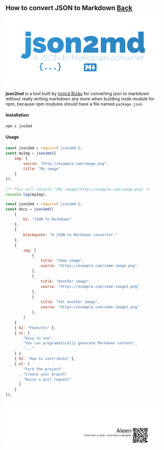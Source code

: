 ## How to convert JSON to Markdown [Back](./qa.md)

<img src="./json2md.png">

**json2md** is a tool built by [Ionică Bizău](https://github.com/IonicaBizau) for converting json to markdown without really writing markdown any more when building node module for npm, because npm modules should have a file named `package.json`.

#### Installation

```bash
npm i jso2md
```

#### Usage

```js
const json2md = require('json2md');
const myImg = json2md({
    img: {
        source: "http://example.com/image.png",
        title: "My image"
    }
});

/** This will console ![My image](http://example.com/image.png) */
console.log(myImg);
```

```js
const json2md = require('json2md');
const docs = json2md([
    {
        h1: "JSON To Markdown"
    },
    {
        blockquote: "A JSON to Markdown converter."
    },
    {
        img: [
            {
                title: "Some image",
                source: "https://example.com/some-image.png"
            },
            {
                title: "Another image",
                source: "https://example.com/some-image1.png"
            },
            {
                title: "Yet another image",
                source: "https://example.com/some-image2.png"
            },
        ]
    }
    { h2: "Features" },
    { ul: [
        "Easy to use",
        "You can programatically generate Markdown content",
        "..."
    ] },
    { h2: "How to contribute" },
  , { ol: [
        "Fork the project"
      , "Create your branch"
      , "Raise a pull request"
      ]
    }
]);
```

<a href="http://aleen42.github.io/" target="_blank" ><img src="./../pic/tail.gif"></a>

